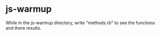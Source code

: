 js-warmup
=========

While in the js-warmup directory, write "methods.rb" to see the functions and there results.
